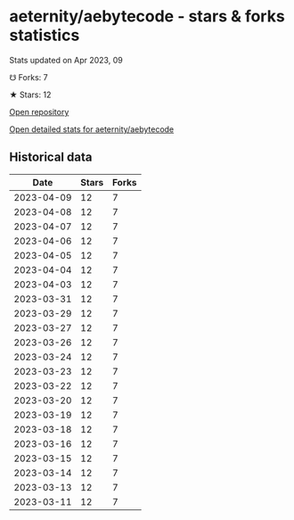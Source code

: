 # aeternity/aebytecode - stars & forks statistics

Stats updated on Apr 2023, 09

☋ Forks: 7

★ Stars: 12

[Open repository](https://github.com/aeternity/aebytecode)

[Open detailed stats for aeternity/aebytecode](https://reviewgithub.com/rep/aeternity/aebytecode)

## Historical data
| Date | Stars | Forks |
|------|-------|-------|
| 2023-04-09 | 12 | 7 | 
| 2023-04-08 | 12 | 7 | 
| 2023-04-07 | 12 | 7 | 
| 2023-04-06 | 12 | 7 | 
| 2023-04-05 | 12 | 7 | 
| 2023-04-04 | 12 | 7 | 
| 2023-04-03 | 12 | 7 | 
| 2023-03-31 | 12 | 7 | 
| 2023-03-29 | 12 | 7 | 
| 2023-03-27 | 12 | 7 | 
| 2023-03-26 | 12 | 7 | 
| 2023-03-24 | 12 | 7 | 
| 2023-03-23 | 12 | 7 | 
| 2023-03-22 | 12 | 7 | 
| 2023-03-20 | 12 | 7 | 
| 2023-03-19 | 12 | 7 | 
| 2023-03-18 | 12 | 7 | 
| 2023-03-16 | 12 | 7 | 
| 2023-03-15 | 12 | 7 | 
| 2023-03-14 | 12 | 7 | 
| 2023-03-13 | 12 | 7 | 
| 2023-03-11 | 12 | 7 | 

